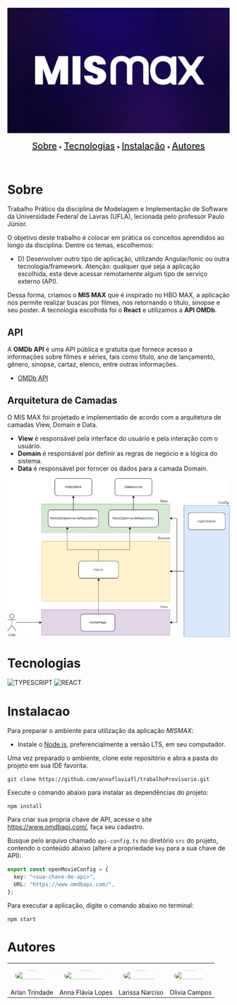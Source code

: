 ![MIX MAX](./public/logo.png)

<p align=center>
  <a href="#sobre" style="font-weight: 500; font-size: 1.25rem;">Sobre</a> • 
  <a href="#tecnologias" style="font-weight: 500; font-size: 1.25rem;">Tecnologias</a> • 
  <a href="#instalacao" style="font-weight: 500; font-size: 1.25rem;">Instalação</a> • 
  <a href="#autores" style="font-weight: 500; font-size: 1.25rem;">Autores</a> 
</p>
<br>

# Sobre

Trabalho Prático da disciplina de Modelagem e Implementação de Software da Universidade Federal de Lavras (UFLA), lecionada pelo professor Paulo Júnior.

O objetivo deste trabalho é colocar em prática os conceitos aprendidos ao longo da disciplina. Dentre os temas, escolhemos:

- D) Desenvolver outro tipo de aplicação, utilizando Angular/Ionic ou outra tecnologia/framework.
  Atenção: qualquer que seja a aplicação escolhida, esta deve acessar remotamente algum tipo de serviço externo (API).

Dessa forma, criamos o **MIS MAX** que é inspirado no HBO MAX, a aplicação nos permite realizar buscas por filmes, nos retornando o título, sinopse e seu poster. A tecnologia escolhida foi o **React** e utilizamos a **API OMDb**.

## API

A **OMDb API** é uma API pública e gratuita que fornece acesso a informações sobre filmes e séries, tais como título, ano de lançamento, gênero, sinopse, cartaz, elenco, entre outras informações.

- [OMDb API](https://www.omdbapi.com/)

## Arquitetura de Camadas

O MIS MAX foi projetado e implementado de acordo com a arquitetura de camadas View, Domain e Data.

- **View** é responsável pela interface do usuário e pela interação com o usuário.
- **Domain** é responsável por definir as regras de negócio e a lógica do sistema.
- **Data** é responsável por forncer os dados para a camada Domain.

![Diagrama de Arquitetura](./public/arquitetura.png)

# Tecnologias

![TYPESCRIPT](https://img.shields.io/badge/typescript-%2320232a.svg?style=for-the-badge&logo=typescript&logoColor=%)
![REACT](https://img.shields.io/badge/react-%2320232a.svg?style=for-the-badge&logo=react&logoColor=%)

# Instalacao

Para preparar o ambiente para utilização da aplicação _MISMAX_:

- Instale o [Node.js](https://nodejs.org/en/), preferencialmente a versão LTS, em seu computador.

Uma vez preparado o ambiente, clone este repositório e abra a pasta do projeto em sua IDE favorita.

```
git clone https://github.com/annaflaviafl/trabalhoProvisorio.git
```

Execute o comando abaixo para instalar as dependências do projeto:

```
npm install
```

Para criar sua propria chave de API, acesse o site https://www.omdbapi.com/, faça seu cadastro.

Busque pelo arquivo chamado `api-config.ts` no diretório `src` do projeto, contendo o conteúdo abaixo (altere a propriedade `key` para a sua chave de API):

```ts
export const openMovieConfig = {
  key: "<sua-chave-de-api>",
  URL: "https://www.omdbapi.com/",
};
```

Para executar a aplicação, digite o comando abaixo no terminal:

```
npm start
```

# Autores

<table style="width: 100%;">
  <tr>
    <td style="padding: 16px;">
      <img width="100%" height="100%" style="border-radius: 50%;" src="https://avatars.githubusercontent.com/u/76694229?v=4">
    </td>
    <td style="padding: 16px;">
      <img width="100%" height="100%" style="border-radius: 50%;" src="https://avatars.githubusercontent.com/u/55205889?v=4">
    </td>
    <td style="padding: 16px;">
      <img width="100%" height="100%" style="border-radius: 50%;" src="https://avatars.githubusercontent.com/u/97248900?v=4">
    </td>
    <td style="padding: 16px;">
      <img width="100%" height="100%" style="border-radius: 50%;" src="https://avatars.githubusercontent.com/u/66142420?v=4">
    </td>
  </tr>
  <tr>
    <td style="text-align: center;">Arlan Trindade</td>
    <td style="text-align: center;">Anna Flávia Lopes</td>
    <td style="text-align: center;">Larissa Narciso</td>
    <td style="text-align: center;">Olivia Campos</td>
  </tr>
</table>
